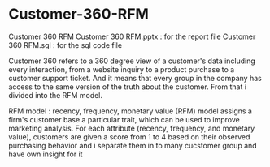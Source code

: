 # Customer-360-RFM
Customer 360 RFM
Customer 360 RFM.pptx : for the report file
Customer 360 RFM.sql : for the sql code file 

Customer 360 refers to a 360 degree view of a customer's data including every interaction, from a website inquiry to a product purchase to a customer support ticket. And it means that every group in the company has access to the same version of the truth about the customer. From that i divided into the RFM model.

RFM model : 
 recency, frequency, monetary value (RFM) model assigns a firm's customer base a particular trait, which can be used to improve marketing analysis. For each attribute (recency, frequency, and monetary value), customers are given a score from 1 to 4  based on their observed purchasing behavior and i separate them in to many cucstomer group and have own insight for it 
